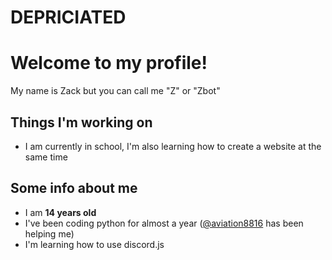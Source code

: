 # **DEPRICIATED**

# Welcome to my profile!
My name is Zack but you can call me "Z" or "Zbot"

Things I'm working on
-
- I am currently in school, I'm also learning how to create a website at the same time

Some info about me
-
- I am **14 years old**
- I've been coding python for almost a year ([@aviation8816](https://github.com/aviation8816) has been helping me)
- I'm learning how to use discord.js

<!---
ZbotDyn0/ZbotDyn0 is a ✨ special ✨ repository because its `README.md` (this on your GitHub profile.
You can click the Preview link to take a look at your changes.
--->
